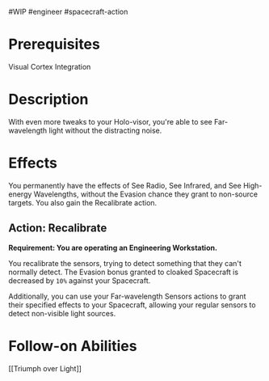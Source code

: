 #WIP #engineer #spacecraft-action 

# Prerequisites

Visual Cortex Integration

# Description

With even more tweaks to your Holo-visor, you're able to see Far-wavelength light without the distracting noise.

# Effects

You permanently have the effects of See Radio, See Infrared, and See High-energy Wavelengths, without the Evasion chance they grant to non-source targets. You also gain the Recalibrate action.

## Action: Recalibrate

**Requirement: You are operating an Engineering Workstation.**

You recalibrate the sensors, trying to detect something that they can't normally detect. The Evasion bonus granted to cloaked Spacecraft is decreased by `10%` against your Spacecraft.

Additionally, you can use your Far-wavelength Sensors actions to grant their specified effects to your Spacecraft, allowing your regular sensors to detect non-visible light sources.

# Follow-on Abilities

[[Triumph over Light]]